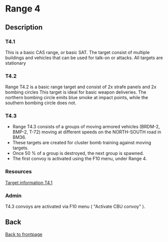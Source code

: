 # Range 4

## Description
### T4.1
This is a basic CAS range, or basic SAT.
The target consist of multiple buildings and vehicles that can be used for talk-on or attacks. All targets are stationary


### T4.2
Range T4.2 is a basic range target and consist of 2x strafe panels and 2x bombing circles
This target is ideal for basic weapon deliveries.
The northern bombing circle emits blue smoke at impact points, while the southern bombing circle does not.


### T4.3
- Range T4.3 consists of a groups of moving armored vehicles (BRDM-2, BMP-2, T-72) moving at different speeds on the NORTH-SOUTH road in BM36. 
- These targets are created for cluster bomb training against moving targets. 
- Once 50 % of a group is destroyed, the next group is spawned.
- The first convoy is activated using the F10 menu, under Range 4.


### Resources
[Target information T4.1](/ATRM_Brief/Files/ATRM_RANGE4_T4.1.pdf)  


### Admin
T4.3 convoys are activated via F10 menu ( "Activate CBU convoy" ).

## Back
[Back to frontpage](https://132nd-vwing.github.io/ATRM_Brief/)
